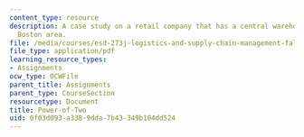 ```yaml
---
content_type: resource
description: A case study on a retail company that has a central warehouse in the
  Boston area.
file: /media/courses/esd-273j-logistics-and-supply-chain-management-fall-2009/0f03d093a3389dda7b43349b104dd524_MITESD_273JF09_project.pdf
file_type: application/pdf
learning_resource_types:
- Assignments
ocw_type: OCWFile
parent_title: Assignments
parent_type: CourseSection
resourcetype: Document
title: Power-of-Two
uid: 0f03d093-a338-9dda-7b43-349b104dd524
---
```

